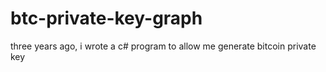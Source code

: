# btc-private-key-graph

three years ago, i wrote a c# program to allow me generate bitcoin private key 